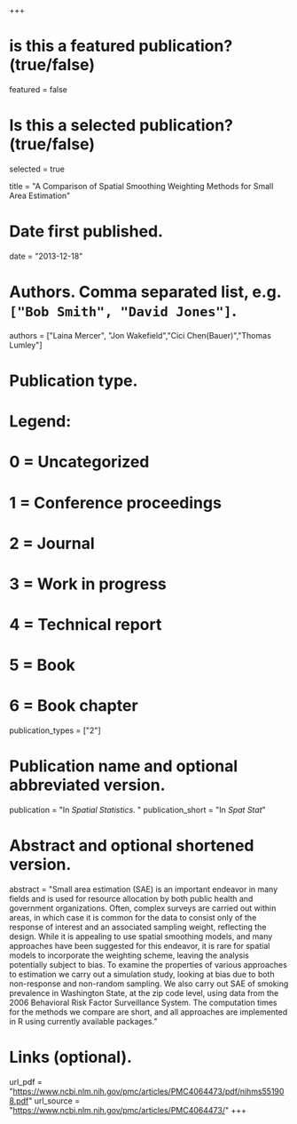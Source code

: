 +++
# is this a featured publication? (true/false)
featured = false
# Is this a selected publication? (true/false)
selected = true

title = "A Comparison of Spatial Smoothing Weighting Methods for Small Area Estimation"

# Date first published.
date = "2013-12-18"

# Authors. Comma separated list, e.g. `["Bob Smith", "David Jones"]`.
authors = ["Laina Mercer", "Jon Wakefield","Cici Chen(Bauer)","Thomas Lumley"]

# Publication type.
# Legend:
# 0 = Uncategorized
# 1 = Conference proceedings
# 2 = Journal
# 3 = Work in progress
# 4 = Technical report
# 5 = Book
# 6 = Book chapter
publication_types = ["2"]

# Publication name and optional abbreviated version.
publication = "In *Spatial Statistics*. "
publication_short = "In *Spat Stat*"

# Abstract and optional shortened version.
abstract = "Small area estimation (SAE) is an important endeavor in many fields and is used for resource allocation by both public health and government organizations. Often, complex surveys are carried out within areas, in which case it is common for the data to consist only of the response of interest and an associated sampling weight, reflecting the design. While it is appealing to use spatial smoothing models, and many approaches have been suggested for this endeavor, it is rare for spatial models to incorporate the weighting scheme, leaving the analysis potentially subject to bias. To examine the properties of various approaches to estimation we carry out a simulation study, looking at bias due to both non-response and non-random sampling. We also carry out SAE of smoking prevalence in Washington State, at the zip code level, using data from the 2006 Behavioral Risk Factor Surveillance System. The computation times for the methods we compare are short, and all approaches are implemented in R using currently available packages."

# Links (optional).
url_pdf = "https://www.ncbi.nlm.nih.gov/pmc/articles/PMC4064473/pdf/nihms551908.pdf"
url_source = "https://www.ncbi.nlm.nih.gov/pmc/articles/PMC4064473/"
+++

